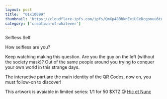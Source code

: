 ```yaml
---
layout: post
title:  "01x10099"
thumbnail: 'https://cloudflare-ipfs.com/ipfs/QmXp48BhknExiUCeDcqonuu6tncEBbCeqchKcM1XJGYBtb'
category: ['creation-of-whatever']
---
```


Selfless Self

How selfless are you?

Keep watching making this question. Are you the guy on the left (without the society mask)? Out of the same people around you trying to conquer your own world in this strange days.

The interactive part are the main identity of the QR Codes, now on, you must follow-on to discover!

This artwork is avaiable in limited series: 1/1 for 50 $XTZ @ [Hic et Nunc](https://www.hicetnunc.xyz/objkt/10089)